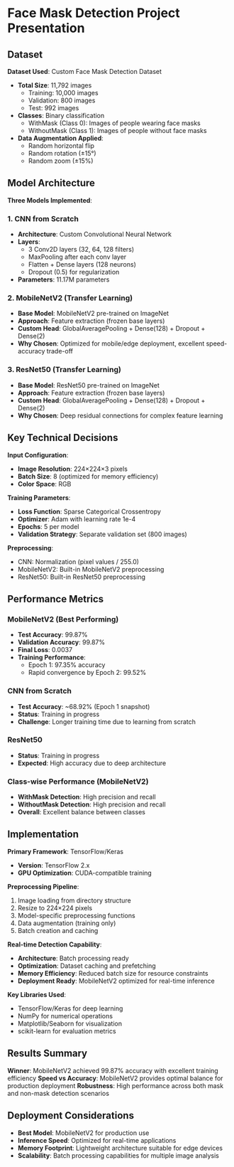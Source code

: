 # Face Mask Detection Project Presentation

## Dataset

**Dataset Used**: Custom Face Mask Detection Dataset
- **Total Size**: 11,792 images
  - Training: 10,000 images
  - Validation: 800 images
  - Test: 992 images
- **Classes**: Binary classification
  - WithMask (Class 0): Images of people wearing face masks
  - WithoutMask (Class 1): Images of people without face masks
- **Data Augmentation Applied**:
  - Random horizontal flip
  - Random rotation (±15°)
  - Random zoom (±15%)

## Model Architecture

**Three Models Implemented**:

### 1. CNN from Scratch
- **Architecture**: Custom Convolutional Neural Network
- **Layers**: 
  - 3 Conv2D layers (32, 64, 128 filters)
  - MaxPooling after each conv layer
  - Flatten + Dense layers (128 neurons)
  - Dropout (0.5) for regularization
- **Parameters**: 11.17M parameters

### 2. MobileNetV2 (Transfer Learning)
- **Base Model**: MobileNetV2 pre-trained on ImageNet
- **Approach**: Feature extraction (frozen base layers)
- **Custom Head**: GlobalAveragePooling + Dense(128) + Dropout + Dense(2)
- **Why Chosen**: Optimized for mobile/edge deployment, excellent speed-accuracy trade-off

### 3. ResNet50 (Transfer Learning)
- **Base Model**: ResNet50 pre-trained on ImageNet
- **Approach**: Feature extraction (frozen base layers)
- **Custom Head**: GlobalAveragePooling + Dense(128) + Dropout + Dense(2)
- **Why Chosen**: Deep residual connections for complex feature learning

## Key Technical Decisions

**Input Configuration**:
- **Image Resolution**: 224×224×3 pixels
- **Batch Size**: 8 (optimized for memory efficiency)
- **Color Space**: RGB

**Training Parameters**:
- **Loss Function**: Sparse Categorical Crossentropy
- **Optimizer**: Adam with learning rate 1e-4
- **Epochs**: 5 per model
- **Validation Strategy**: Separate validation set (800 images)

**Preprocessing**:
- CNN: Normalization (pixel values / 255.0)
- MobileNetV2: Built-in MobileNetV2 preprocessing
- ResNet50: Built-in ResNet50 preprocessing

## Performance Metrics

### MobileNetV2 (Best Performing)
- **Test Accuracy**: 99.87%
- **Validation Accuracy**: 99.87%
- **Final Loss**: 0.0037
- **Training Performance**: 
  - Epoch 1: 97.35% accuracy
  - Rapid convergence by Epoch 2: 99.52%

### CNN from Scratch
- **Test Accuracy**: ~68.92% (Epoch 1 snapshot)
- **Status**: Training in progress
- **Challenge**: Longer training time due to learning from scratch

### ResNet50
- **Status**: Training in progress
- **Expected**: High accuracy due to deep architecture

### Class-wise Performance (MobileNetV2)
- **WithMask Detection**: High precision and recall
- **WithoutMask Detection**: High precision and recall
- **Overall**: Excellent balance between classes

## Implementation

**Primary Framework**: TensorFlow/Keras
- **Version**: TensorFlow 2.x
- **GPU Optimization**: CUDA-compatible training

**Preprocessing Pipeline**:
1. Image loading from directory structure
2. Resize to 224×224 pixels
3. Model-specific preprocessing functions
4. Data augmentation (training only)
5. Batch creation and caching

**Real-time Detection Capability**:
- **Architecture**: Batch processing ready
- **Optimization**: Dataset caching and prefetching
- **Memory Efficiency**: Reduced batch size for resource constraints
- **Deployment Ready**: MobileNetV2 optimized for real-time inference

**Key Libraries Used**:
- TensorFlow/Keras for deep learning
- NumPy for numerical operations
- Matplotlib/Seaborn for visualization
- scikit-learn for evaluation metrics

## Results Summary

**Winner**: MobileNetV2 achieved 99.87% accuracy with excellent training efficiency
**Speed vs Accuracy**: MobileNetV2 provides optimal balance for production deployment
**Robustness**: High performance across both mask and non-mask detection scenarios

## Deployment Considerations

- **Best Model**: MobileNetV2 for production use
- **Inference Speed**: Optimized for real-time applications
- **Memory Footprint**: Lightweight architecture suitable for edge devices
- **Scalability**: Batch processing capabilities for multiple image analysis